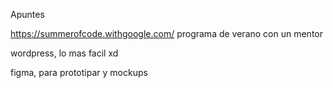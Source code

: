 Apuntes

https://summerofcode.withgoogle.com/ programa de verano con un mentor

wordpress, lo mas facil xd

figma, para prototipar y mockups
